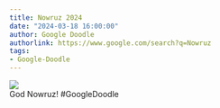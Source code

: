 ```yaml
---
title: Nowruz 2024
date: "2024-03-18 16:00:00"
author: Google Doodle
authorlink: https://www.google.com/search?q=Nowruz
tags:
- Google-Doodle
---
```

<img src="https://www.google.com/logos/doodles/2024/nowruz-2024-6753651837110448-l.png" referrerpolicy="no-referrer"><br>God Nowruz! #GoogleDoodle
